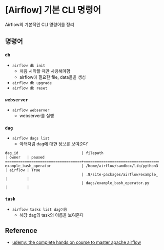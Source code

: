 # [Airflow] 기본 CLI 명령어


Airflow의 기본적인 CLI 명령어를 정리
<!--more-->

## 명령어
### `db`
- `airflow db init`
  - 처음 시작할 때만 사용해야함
  - airflow에 필요한 file, data들을 생성
- `airflow db upgrade`
- `airflow db reset`

### `webserver`
- `airflow webserver`
  - webserver를 실행

### `dag`
- `airflow dags list`
  - 아래처럼 dag에 대한 정보를 보여준다'
```
dag_id                             | filepath                          | owner   | paused
===================================+===================================+=========+=======
example_bash_operator              | /home/airflow/sandbox/lib/python3 | airflow | True  
                                   | .8/site-packages/airflow/example_ |         |       
                                   | dags/example_bash_operator.py     |         |      
```

### `task`
- `airflow tasks list dag이름`
  - 해당 dag의 task의 이름을 보여준다

## Reference
- [udemy: the complete hands on course to master apache airflow](https://www.udemy.com/course/the-complete-hands-on-course-to-master-apache-airflow)
